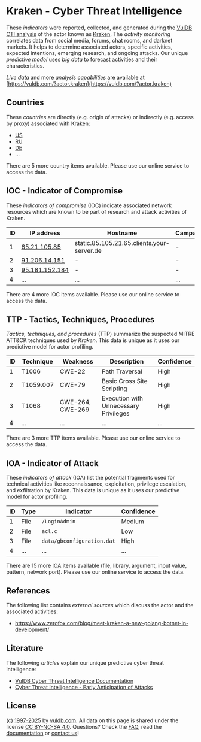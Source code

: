 # Kraken - Cyber Threat Intelligence

These _indicators_ were reported, collected, and generated during the [VulDB CTI analysis](https://vuldb.com/?kb.cti) of the actor known as [Kraken](https://vuldb.com/?actor.kraken). The _activity monitoring_ correlates data from social media, forums, chat rooms, and darknet markets. It helps to determine associated actors, specific activities, expected intentions, emerging research, and ongoing attacks. Our unique _predictive model_ uses _big data_ to forecast activities and their characteristics.

_Live data_ and more _analysis capabilities_ are available at [https://vuldb.com/?actor.kraken](https://vuldb.com/?actor.kraken)

## Countries

These _countries_ are directly (e.g. origin of attacks) or indirectly (e.g. access by proxy) associated with Kraken:

* [US](https://vuldb.com/?country.us)
* [RU](https://vuldb.com/?country.ru)
* [DE](https://vuldb.com/?country.de)
* ...

There are 5 more country items available. Please use our online service to access the data.

## IOC - Indicator of Compromise

These _indicators of compromise_ (IOC) indicate associated network resources which are known to be part of research and attack activities of Kraken.

ID | IP address | Hostname | Campaign | Confidence
-- | ---------- | -------- | -------- | ----------
1 | [65.21.105.85](https://vuldb.com/?ip.65.21.105.85) | static.85.105.21.65.clients.your-server.de | - | High
2 | [91.206.14.151](https://vuldb.com/?ip.91.206.14.151) | - | - | High
3 | [95.181.152.184](https://vuldb.com/?ip.95.181.152.184) | - | - | High
4 | ... | ... | ... | ...

There are 4 more IOC items available. Please use our online service to access the data.

## TTP - Tactics, Techniques, Procedures

_Tactics, techniques, and procedures_ (TTP) summarize the suspected MITRE ATT&CK techniques used by _Kraken_. This data is unique as it uses our predictive model for actor profiling.

ID | Technique | Weakness | Description | Confidence
-- | --------- | -------- | ----------- | ----------
1 | T1006 | CWE-22 | Path Traversal | High
2 | T1059.007 | CWE-79 | Basic Cross Site Scripting | High
3 | T1068 | CWE-264, CWE-269 | Execution with Unnecessary Privileges | High
4 | ... | ... | ... | ...

There are 3 more TTP items available. Please use our online service to access the data.

## IOA - Indicator of Attack

These _indicators of attack_ (IOA) list the potential fragments used for technical activities like reconnaissance, exploitation, privilege escalation, and exfiltration by Kraken. This data is unique as it uses our predictive model for actor profiling.

ID | Type | Indicator | Confidence
-- | ---- | --------- | ----------
1 | File | `/LoginAdmin` | Medium
2 | File | `acl.c` | Low
3 | File | `data/gbconfiguration.dat` | High
4 | ... | ... | ...

There are 15 more IOA items available (file, library, argument, input value, pattern, network port). Please use our online service to access the data.

## References

The following list contains _external sources_ which discuss the actor and the associated activities:

* https://www.zerofox.com/blog/meet-kraken-a-new-golang-botnet-in-development/

## Literature

The following _articles_ explain our unique predictive cyber threat intelligence:

* [VulDB Cyber Threat Intelligence Documentation](https://vuldb.com/?kb.cti)
* [Cyber Threat Intelligence - Early Anticipation of Attacks](https://www.scip.ch/en/?labs.20201022)

## License

(c) [1997-2025](https://vuldb.com/?kb.changelog) by [vuldb.com](https://vuldb.com/?kb.about). All data on this page is shared under the license [CC BY-NC-SA 4.0](https://creativecommons.org/licenses/by-nc-sa/4.0/). Questions? Check the [FAQ](https://vuldb.com/?kb.faq), read the [documentation](https://vuldb.com/?kb) or [contact us](https://vuldb.com/?contact)!
